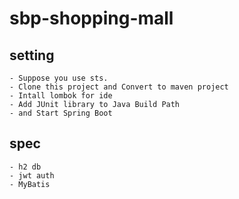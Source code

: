 # sbp-shopping-mall

## setting
	- Suppose you use sts.
	- Clone this project and Convert to maven project
	- Intall lombok for ide
	- Add JUnit library to Java Build Path
	- and Start Spring Boot

## spec
	- h2 db
	- jwt auth
	- MyBatis